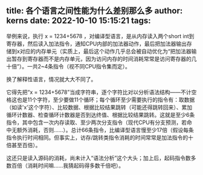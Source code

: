 title: 各个语言之间性能为什么差别那么多
author: kerns
date: 2022-10-10 15:15:21
tags:
---
举例来说，执行 x = 1234+5678 ，对编译型语言，是从内存读入两个short int到寄存器，然后读入加法指令，通知CPU内部的加法器动作，最后把加法器输出存储到x对应的内存单元（实质上，最后这个动作几乎总会被自动优化为“把加法器输出暂存到寄存器而不是内存单元，因为访问内存的时间消耗常常是访问寄存器的几十倍”）。一共2~4条指令（视不同CPU指令集而定）。

换了解释性语言，情况就大大不同了。

它得先把“x = 1234+5678”当成字符串，逐个字符比对以分析语法结构——不计空格这也是11个字符，至少要做11个循环；每个循环至少需要执行的指令有：取数据（如读'x'这个字符）、比较数据、根据比较结果跳转（可能还得跳转回来）、累加循环计数器、检查循环计数器是否到达终值、根据比较结果跳转。这就是至少6条指令，其中包含一次内存读取、至少两次分支指令（现代CPU有分支预测，若命中无额外消耗，否则……）。总计66条指令，比编译型语言慢至少17倍（假设每条指令执行时间相同。但事实上，访存/跳转类指令消耗的时间常常是加法指令的十倍甚至百倍）。

这还只是读入源码的消耗，尚未计入“语法分析”这个大头；加上后，起码指令数多数百倍（消耗时间嘛……我猜起码得多数千倍吧）。